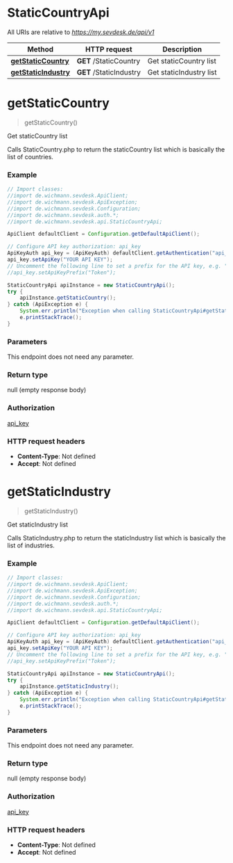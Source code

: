 # StaticCountryApi

All URIs are relative to *https://my.sevdesk.de/api/v1*

Method | HTTP request | Description
------------- | ------------- | -------------
[**getStaticCountry**](StaticCountryApi.md#getStaticCountry) | **GET** /StaticCountry | Get staticCountry list
[**getStaticIndustry**](StaticCountryApi.md#getStaticIndustry) | **GET** /StaticIndustry | Get staticIndustry list

<a name="getStaticCountry"></a>
# **getStaticCountry**
> getStaticCountry()

Get staticCountry list

Calls StaticCountry.php to return the staticCountry list which is basically the list of countries.

### Example
```java
// Import classes:
//import de.wichmann.sevdesk.ApiClient;
//import de.wichmann.sevdesk.ApiException;
//import de.wichmann.sevdesk.Configuration;
//import de.wichmann.sevdesk.auth.*;
//import de.wichmann.sevdesk.api.StaticCountryApi;

ApiClient defaultClient = Configuration.getDefaultApiClient();

// Configure API key authorization: api_key
ApiKeyAuth api_key = (ApiKeyAuth) defaultClient.getAuthentication("api_key");
api_key.setApiKey("YOUR API KEY");
// Uncomment the following line to set a prefix for the API key, e.g. "Token" (defaults to null)
//api_key.setApiKeyPrefix("Token");

StaticCountryApi apiInstance = new StaticCountryApi();
try {
    apiInstance.getStaticCountry();
} catch (ApiException e) {
    System.err.println("Exception when calling StaticCountryApi#getStaticCountry");
    e.printStackTrace();
}
```

### Parameters
This endpoint does not need any parameter.

### Return type

null (empty response body)

### Authorization

[api_key](../README.md#api_key)

### HTTP request headers

 - **Content-Type**: Not defined
 - **Accept**: Not defined

<a name="getStaticIndustry"></a>
# **getStaticIndustry**
> getStaticIndustry()

Get staticIndustry list

Calls StaticIndustry.php to return the staticIndustry list which is basically the list of industries.

### Example
```java
// Import classes:
//import de.wichmann.sevdesk.ApiClient;
//import de.wichmann.sevdesk.ApiException;
//import de.wichmann.sevdesk.Configuration;
//import de.wichmann.sevdesk.auth.*;
//import de.wichmann.sevdesk.api.StaticCountryApi;

ApiClient defaultClient = Configuration.getDefaultApiClient();

// Configure API key authorization: api_key
ApiKeyAuth api_key = (ApiKeyAuth) defaultClient.getAuthentication("api_key");
api_key.setApiKey("YOUR API KEY");
// Uncomment the following line to set a prefix for the API key, e.g. "Token" (defaults to null)
//api_key.setApiKeyPrefix("Token");

StaticCountryApi apiInstance = new StaticCountryApi();
try {
    apiInstance.getStaticIndustry();
} catch (ApiException e) {
    System.err.println("Exception when calling StaticCountryApi#getStaticIndustry");
    e.printStackTrace();
}
```

### Parameters
This endpoint does not need any parameter.

### Return type

null (empty response body)

### Authorization

[api_key](../README.md#api_key)

### HTTP request headers

 - **Content-Type**: Not defined
 - **Accept**: Not defined

